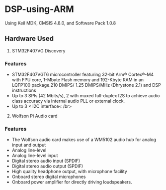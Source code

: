 # DSP-using-ARM
Using Keil MDK, CMSIS 4.8.0, and Software Pack 1.0.8
## Hardware Used
1) STM32F407VG Discovery
### Features
* STM32F407VGT6 microcontroller featuring 32-bit
Arm® Cortex®-M4 with FPU core, 1-Mbyte Flash memory
and 192-Kbyte RAM in an LQFP100 package.210 DMIPS/ 1.25 DMIPS/MHz (Dhrystone 2.1) and DSP
instructions
* Up to 3 SPIs (42 Mbits/s), 2 with muxed full-duplex I2S to
achieve audio class accuracy via internal audio PLL or external
clock.
* Up to 3 × I2C interface< /br>

2) Wolfson Pi Audio card
### Features
* The Wolfson audio card makes use of a WM5102
audio hub for analog input and output
* Analog line-level
* Analog line-level input
* Digital stereo audio input (SPDIF)
* Digital stereo audio output (SPDIF)
* High quality headphone output, with microphone
facility
* Onboard stereo digital microphones
* Onboard power amplifier for directly driving
loudspeakers.
